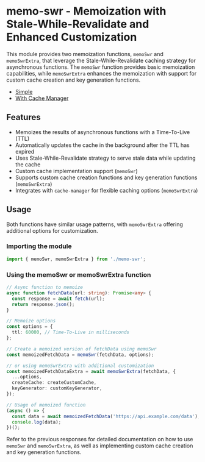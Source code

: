 # memo-swr - Memoization with Stale-While-Revalidate and Enhanced Customization

This module provides two memoization functions, `memoSwr` and `memoSwrExtra`, that leverage the Stale-While-Revalidate caching strategy for asynchronous functions. The `memoSwr` function provides basic memoization capabilities, while `memoSwrExtra` enhances the memoization with support for custom cache creation and key generation functions.

- [Simple](https://github.com/K-Kit/memo-swr/tree/master/src/simple)
- [With Cache Manager](https://github.com/K-Kit/memo-swr/tree/master/src/cache-manager)

## Features

- Memoizes the results of asynchronous functions with a Time-To-Live (TTL)
- Automatically updates the cache in the background after the TTL has expired
- Uses Stale-While-Revalidate strategy to serve stale data while updating the cache
- Custom cache implementation support (`memoSwr`)
- Supports custom cache creation functions and key generation functions (`memoSwrExtra`)
- Integrates with `cache-manager` for flexible caching options (`memoSwrExtra`)

## Usage

Both functions have similar usage patterns, with `memoSwrExtra` offering additional options for customization.

### Importing the module

```typescript
import { memoSwr, memoSwrExtra } from './memo-swr';
```

### Using the memoSwr or memoSwrExtra function

```typescript
// Async function to memoize
async function fetchData(url: string): Promise<any> {
  const response = await fetch(url);
  return response.json();
}

// Memoize options
const options = {
  ttl: 60000, // Time-To-Live in milliseconds
};

// Create a memoized version of fetchData using memoSwr
const memoizedFetchData = memoSwr(fetchData, options);

// or using memoSwrExtra with additional customization
const memoizedFetchDataExtra = await memoSwrExtra(fetchData, {
  ...options,
  createCache: createCustomCache,
  keyGenerator: customKeyGenerator,
});

// Usage of memoized function
(async () => {
  const data = await memoizedFetchData('https://api.example.com/data');
  console.log(data);
})();
```

Refer to the previous responses for detailed documentation on how to use `memoSwr` and `memoSwrExtra`, as well as implementing custom cache creation and key generation functions.
